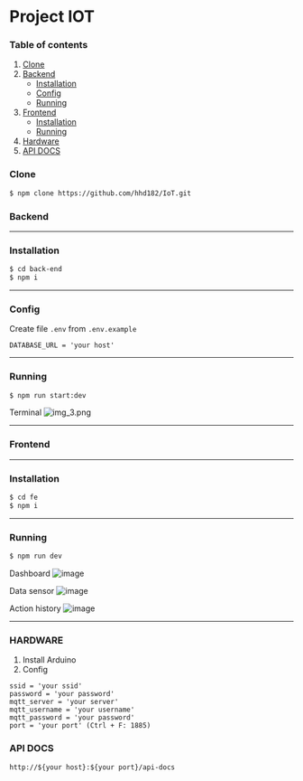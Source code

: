 # Project IOT
### Table of contents

1. [Clone](#clone)
2. [Backend](#backend)
    - [Installation](#installation)
    - [Config](#config)
    - [Running](#running)
3. [Frontend](#frontend)
    - [Installation](#installation-1)
    - [Running](#running-1)
4. [Hardware](#hardware)
5. [API DOCS](#api-docs)
### Clone

```bash
$ npm clone https://github.com/hhd182/IoT.git
```

### Backend

---
### Installation
```bash
$ cd back-end
$ npm i
```
---
### Config
Create file `.env` from `.env.example`
```
DATABASE_URL = 'your host'
```

---
### Running
```bash
$ npm run start:dev
```
Terminal
![img_3.png](img_3.png)

---
### Frontend

---
### Installation
```bash
$ cd fe
$ npm i
```

---
### Running
```bash
$ npm run dev
```
Dashboard
![image](https://github.com/hhd182/IoT/assets/82596802/21fc16ba-c19d-4a39-b2cc-a140913781c8)

Data sensor
![image](https://github.com/hhd182/IoT/assets/82596802/ffda50b8-a73d-4592-9c2c-e331a914188e)

Action history
![image](https://github.com/hhd182/IoT/assets/82596802/30240fda-cfdc-4129-8e51-637a44e4123b)

---
### HARDWARE
1. Install Arduino
2. Config


```
ssid = 'your ssid'
password = 'your password'
mqtt_server = 'your server'
mqtt_username = 'your username'
mqtt_password = 'your password'
port = 'your port' (Ctrl + F: 1885)
```

### API DOCS
```
http://${your host}:${your port}/api-docs
```
